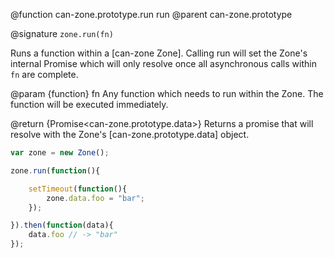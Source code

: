 @function can-zone.prototype.run run
@parent can-zone.prototype

@signature `zone.run(fn)`

Runs a function within a [can-zone Zone]. Calling run will set the Zone's internal Promise which will only resolve once all asynchronous calls within `fn` are complete.

@param {function} fn Any function which needs to run within the Zone. The function will be executed immediately.

@return {Promise<can-zone.prototype.data>} Returns a promise that will resolve with the Zone's [can-zone.prototype.data] object.

```js
var zone = new Zone();

zone.run(function(){

	setTimeout(function(){
		zone.data.foo = "bar";
	});

}).then(function(data){
	data.foo // -> "bar"
});
```
